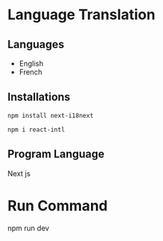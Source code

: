 # Language Translation

## Languages
- English 
- French

## Installations
```
npm install next-i18next
```
```
npm i react-intl
```
## Program Language 
Next js

# Run Command
npm run dev